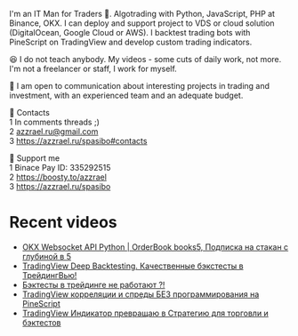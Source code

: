 I'm an IT Man for Traders 🤑. Algotrading with Python, JavaScript, PHP at Binance, OKX. 
I can deploy and support project to VDS or cloud solution (DigitalOcean, Google Cloud or AWS). I backtest trading bots with PineScript on TradingView and develop custom trading indicators.

😆 I do not teach anybody. My videos - some cuts of daily work, not more. I'm not a freelancer or staff, I work for myself.

🖖 I am open to communication about interesting projects in trading and investment, with an experienced team and an adequate budget.

👀 Contacts \
1 In comments threads ;) \
2 azzrael.ru@gmail.com \
3 https://azzrael.ru/spasibo#contacts

🤑 Support me \
1 Binace Pay ID: 335292515 \
2 https://boosty.to/azzrael \
3 https://azzrael.ru/spasibo

# Recent videos

<!-- AZZCODEYT:START -->
- [OKX Websocket API Python | OrderBook books5, Подписка на стакан с глубиной в 5](https://www.youtube.com/watch?v=Nrt04vg7DTI)
- [TradingView Deep Backtesting. Качественные бэкстесты в ТрейдингВью!](https://www.youtube.com/watch?v=NQ66EWA6c5Y)
- [Бэктесты в трейдинге не работают ?!](https://www.youtube.com/watch?v=eCpFwBYXWDs)
- [TradingView корреляции и спреды БЕЗ программирования на PineScript](https://www.youtube.com/watch?v=N8Tpv1M7EFQ)
- [TradingView Индикатор превращаю в Стратегию для торговли и бэктестов](https://www.youtube.com/watch?v=oV1hzXoMk5I)
<!-- AZZCODEYT:END -->

